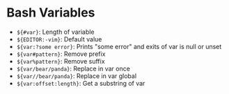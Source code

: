 # Bash Variables

- `${#var}`: Length of variable
- `${EDITOR:-vim}`: Default value
- `${var:?some error}`: Prints "some error" and exits of var is null or unset
- `${var#pattern}`: Remove prefix
- `${var%pattern}`: Remove suffix
- `${var/bear/panda}`: Replace in var once
- `${var//bear/panda}`: Replace in var global
- `${var:offset:length}`: Get a substring of var
